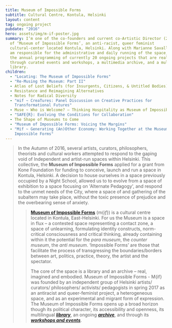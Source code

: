 ```yaml
---
title: Museum of Impossible Forms
subtitle: Cultural Centre, Kontula, Helsinki
layout: content
tag: ongoing project
pubdate: "2016"
hero: assets/img/m-if-poster.jpg
summary: I’m one of the co-founders and current co-Artistic Director (2018-2020)
  of ‘Museum of Impossible Forms’, an anti-racist, queer feminist
  cultural-center located Kontula, Helsinki. Along with Marianne Savallampi, I
  am responsible for the administrative and daily running of the space, oversee
  the annual programming of currently 20 ongoing projects that are realised
  through curated events and workshops, a multimedia archive, and a multilingual
  library.
children:
  - "Locating: The Museum of Impossible Forms"
  - "Re-Musing the Museum: Part II"
  - Atlas of Lost Beliefs (for Insurgents, Citizens, & Untitled Bodies)
  - Resistance and Reimagining Alternatives
  - Notes for Radical Diversity
  - "mif ~ CreaTures: Panel Discussion on Creative Practices for
    Transformational Futures"
  - Muse ~ Who is Welcome? – Thinking Hospitality as Museum of Impossible Forms
  - "SAFE{R}: Evolving the Conditions for Collaboration"
  - The Shape of Museums to Come
  - "Museum of Impossible Forms: Voicing the Margins"
  - "Mif ~ Generating (An)Other Economy: Working Together at the Museum of
    Impossible Forms"
---
```

> In the Autumn of 2016, several artists, curators, philosophers, theorists and cultural workers attempted to respond to the gaping void of Independent and artist-run spaces within Helsinki. This collective, the **[](https://museumofimpossibleforms.org/)Museum of Impossible Forms** applied for a grant from Kone Foundation for funding to conceive, launch and run a space in Kontula, Helsinki. A decision to house ourselves in a space previously occupied by a Night School, allowed us to to evolve from a space of exhibition to a space focusing on 'Alternate Pedagogy', and respond to the unmet needs of the City, where a space of and gathering of the subaltern may take place, without the toxic presence of prejudice and the overbearing sense of anxiety.
>
> > **[Museum of Impossible Forms](https://museumofimpossibleforms.org/)**  (m{*if*}) is a cultural centre located in Kontula, East-Helsinki. For us the Museum is a space in flux – a contested space representing a contact zone, a space of unlearning, formulating identity constructs, norm-critical consciousness and critical thinking, already containing within it the potential for the *para museum*, the *counter museum*, the *anti museum*. ‘Impossible Forms’ are those that facilitate the process of transgressing the boundaries/borders between art, politics, practice, theory, the artist and the spectator.
> >
> > The core of the space is a library and an archive – real, imagined and embodied. Museum of Impossible Forms - M{if} was founded by an independent group of Helsinki artists/ curators/ philosophers/ activists/ pedagogists in spring 2017 as an antiracist and queer-feminist project, a heterogeneous space, and as an experimental and migrant form of expression. The Museum of Impossible Forms opens up a broad horizon though its political character, its accessibility and openness, its multilingual ***[library](https://museumofimpossibleforms.org/library)***, an ongoing ***[archive](https://museumofimpossibleforms.org/archives)***, and through its ***[workshops and events](https://museumofimpossibleforms.org/events)***.